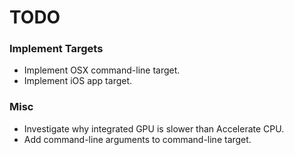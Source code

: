 TODO
====

### Implement Targets
- Implement OSX command-line target.
- Implement iOS app target.

### Misc
- Investigate why integrated GPU is slower than Accelerate CPU.
- Add command-line arguments to command-line target.
